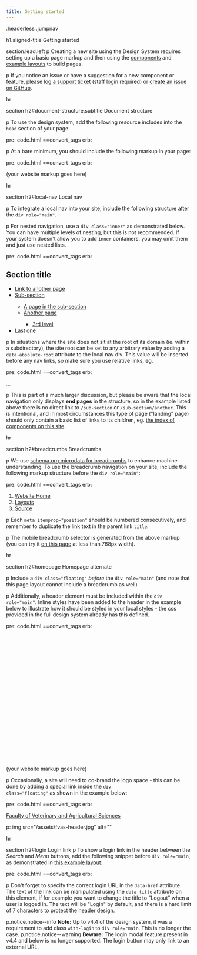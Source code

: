 ```yaml
---
title: Getting started
---
```

.headerless
.jumpnav

h1.aligned-title Getting started

section.lead.left
  p Creating a new site using the Design System requires setting up a basic page markup and then using the <a href="/components">components</a> and <a href="/layouts">example layouts</a> to build pages.

p If you notice an issue or have a suggestion for a new component or feature, please <a href="https://staff.unimelb.edu.au/services/it-support/web-help#/">log a support ticket</a> (staff login required) or <a href="https://github.com/marcom-unimelb/unimelb-design-system/issues">create an issue on GitHub</a>.

hr

section
  h2#document-structure.subtitle Document structure

  p To use the design system, add the following resource includes into the <code>head</code> section of your page:

  pre: code.html
    ==convert_tags
      erb:
        <link rel="stylesheet" href="<%=opts[:cdnurl]%>/<%=opts[:version]%>/uom.css">
        <script src="<%=opts[:cdnurl]%>/<%=opts[:version]%>/uom.js"></script>

  p At a bare minimum, you should include the following markup in your page:

  pre: code.html
    ==convert_tags
      erb:
        <!DOCTYPE html>
        <html lang="en" class="no-js">
        <head>
          <meta charset="utf-8" />
          <meta content="width=device-width, initial-scale=1.0" name="viewport" />
          <meta content="IE=edge" http-equiv="X-UA-Compatible" />
          <title> (any page title) </title>
          <link rel="stylesheet" href="<%=opts[:cdnurl]%>/<%=opts[:version]%>/uom.css">
          <script src="<%=opts[:cdnurl]%>/<%=opts[:version]%>/uom.js"></script>
        </head>
        <body>
          <div class="uomcontent">
            <div class="page-inner">
              <div role="main">
                (your website markup goes here)
              </div>
            </div>
          </div>
        </body>
        </html>

hr

section
  h2#local-nav Local nav

  p To integrate a local nav into your site, include the following structure after the <code>div role="main"</code>.

  p For nested navigation, use a <code>div class="inner"</code> as demonstrated below. You can have multiple levels of nesting, but this is not recommended. If your system doesn't allow you to add <code>inner</code> containers, you may omit them and just use nested lists.

  pre: code.html
    ==convert_tags
      erb:
        <div id="sitemap" role="navigation">
          <h2>Section title</h2>
          <ul>
            <li>
              <a href="/another">Link to another page</a>
            </li>
            <li>
              <a href="/sub-section">Sub-section</a>
              <div class="inner">
                <ul>
                  <li>
                    <a href="/sub-section/a-page">A page in the sub-section</a>
                  </li>
                  <li>
                    <a href="/sub-section/another">Another page</a>
                    <div class="inner">
                      <ul>
                        <li>
                          <a href="/sub-section/another/another">3rd level</a>
                        </li>
                      </ul>
                    </div>
                  </li>
                </ul>
              </div>
            </li>
            <li><a href="/last-one">Last one</a></li>
          </ul>
        </div>

  p In situations where the site does not sit at the root of its domain (ie. within a subdirectory), the site root can be set to any arbitrary value by adding a <code>data-absolute-root</code> attribute to the local nav div. This value will be inserted before any nav links, so make sure you use relative links, eg.

  pre: code.html
    ==convert_tags
      erb:
        <div id="sitemap" role="navigation" data-absolute-root="/sitehome">
        ...
        </div>

  p This is part of a much larger discussion, but please be aware that the local navigation only displays <strong>end pages</strong> in the structure, so in the example listed above there is no direct link to <code>/sub-section</code> or <code>/sub-section/another</code>. This is intentional, and in most circumstances this type of page ("landing" page) should only contain a basic list of links to its children, eg. <a href="/components">the index of components on this site</a>.

hr

section
  h2#breadcrumbs Breadcrumbs

  p We use <a href="http://schema.org/itemListElement">schema.org microdata for breadcrumbs</a> to enhance machine understanding. To use the breadcrumb navigation on your site, include the following markup structure before the <code>div role="main"</code>:

  pre: code.html
    ==convert_tags
      erb:
        <ol class="page-local-history" itemscope="" itemtype="http://schema.org/BreadcrumbList">
          <li class="root" itemprop="itemListElement" itemscope="" itemtype="http://schema.org/ListItem">
            <a href="/" title="Website Home" itemprop="item">
              <span itemprop="name">Website Home</span>
            </a>
            <meta content="1" itemprop="position" />
          </li>
          <li itemprop="itemListElement" itemscope="" itemtype="http://schema.org/ListItem">
            <a href="/layouts" itemprop="item" title="Layouts">
              <span itemprop="name">Layouts</span>
            </a>
            <meta content="2" itemprop="position" />
          </li>
          <li class="last" itemprop="itemListElement" itemscope="" itemtype="http://schema.org/ListItem">
            <a href="" itemprop="item" title="Source">
              <span itemprop="name">Source</span>
            </a>
            <meta content="3" itemprop="position" />
          </li>
        </ol>

  p Each <code>meta itemprop="position"</code> should be numbered consecutively, and remember to duplicate the link text in the parent link <code>title</code>.

  p The mobile breadcrumb selector is generated from the above markup (you can try it <a href="#top">on this page</a> at less than 768px width).

hr

section
  h2#homepage Homepage alternate

  p Include a <code>div class="floating"</code> *before* the <code>div role="main"</code> (and note that this page layout cannot include a breadcrumb as well)

  p Additionally, a header element must be included within the <code>div role="main"</code>. Inline styles have been added to the header in the example below to illustrate how it should be styled in your local styles - the css provided in the full design system already has this defined.

  pre: code.html
    ==convert_tags
      erb:
        <div class="floating"></div>
        <div role="main">
          <header style="background-image:url(<%=opts[:cdnurl]%>/templates/0.1/components/globals/bg-banner-2edd2279a97e316344e7831983ef6868.jpg);background-size:cover;min-height:300px"></header>
          (your website markup goes here)
        </div>

  p Occasionally, a site will need to co-brand the logo space - this can be done by adding a special link inside the <code>div class="floating"</code> as shown in the example below:

  pre: code.html
    ==convert_tags
      erb:
        <div class="floating">
          <a class="page-header-home" href="/">Faculty of Veterinary and Agricultural Sciences</a>
        </div>

  p: img src="/assets/fvas-header.jpg" alt=""

hr

section
  h2#login Login link
  p To show a login link in the header between the <em>Search</em> and <em>Menu</em> buttons, add the following snippet before <code>div role="main</code>, as demonstrated in <a href="/layouts/with-login">this example layout</a>:

  pre: code.html
    ==convert_tags
      erb:
        <div class="page-local-login" data-href="/login"></div>

  p Don't forget to specify the correct login URL in the <code>data-href</code> attribute. The text of the link can be manipulated using the <code>data-title</code> attribute on this element, if for example you want to change the title to "Logout" when a user is logged in. The text will be "Login" by default, and there is a hard limit of 7 characters to protect the header design.

  p.notice.notice--info <strong>Note:</strong> Up to v4.4 of the design system, it was a requirement to add class <code>with-login</code> to <code>div role="main</code>. This is no longer the case.
  p.notice.notice--warning <strong>Beware:</strong> The login modal feature present in v4.4 and below is no longer supported. The login button may only link to an external URL.
